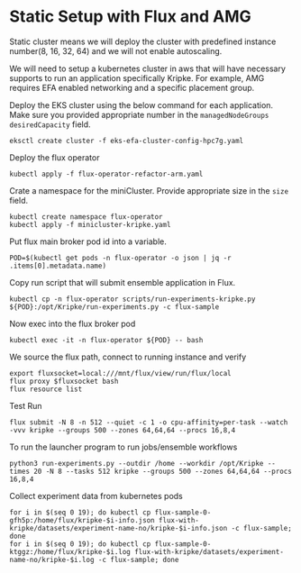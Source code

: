 # Static Setup with Flux and AMG
Static cluster means we will deploy the cluster with predefined instance number(8, 16, 32, 64) and we will not enable autoscaling.

We will need to setup a kubernetes cluster in aws that will have necessary supports to run an application specifically Kripke.
For example, AMG requires EFA enabled networking and a specific placement group.

Deploy the EKS cluster using the below command for each application. 
Make sure you provided appropriate number in the `managedNodeGroups` `desiredCapacity` field.
```console
eksctl create cluster -f eks-efa-cluster-config-hpc7g.yaml
```
Deploy the flux operator
```console
kubectl apply -f flux-operator-refactor-arm.yaml
```

Crate a namespace for the miniCluster. Provide appropriate size in the `size` field. 
```console
kubectl create namespace flux-operator
kubectl apply -f minicluster-kripke.yaml
```

Put flux main broker pod id into a variable. 
```console
POD=$(kubectl get pods -n flux-operator -o json | jq -r .items[0].metadata.name)
```

Copy run script that will submit ensemble application in Flux.
```console
kubectl cp -n flux-operator scripts/run-experiments-kripke.py ${POD}:/opt/Kripke/run-experiments.py -c flux-sample
```

Now exec into the flux broker pod
```console
kubectl exec -it -n flux-operator ${POD} -- bash
```

We source the flux path, connect to running instance and verify
```console
export fluxsocket=local:///mnt/flux/view/run/flux/local
flux proxy $fluxsocket bash
flux resource list
```

Test Run
```console
flux submit -N 8 -n 512 --quiet -c 1 -o cpu-affinity=per-task --watch -vvv kripke --groups 500 --zones 64,64,64 --procs 16,8,4
```
To run the launcher program to run jobs/ensemble workflows
```console
python3 run-experiments.py --outdir /home --workdir /opt/Kripke --times 20 -N 8 --tasks 512 kripke --groups 500 --zones 64,64,64 --procs 16,8,4
```

Collect experiment data from kubernetes pods
```
for i in $(seq 0 19); do kubectl cp flux-sample-0-gfh5p:/home/flux/kripke-$i-info.json flux-with-kripke/datasets/experiment-name-no/kripke-$i-info.json -c flux-sample; done
for i in $(seq 0 19); do kubectl cp flux-sample-0-ktggz:/home/flux/kripke-$i.log flux-with-kripke/datasets/experiment-name-no/kripke-$i.log -c flux-sample; done
```